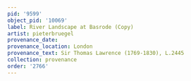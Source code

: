 ```yaml
---
pid: '9599'
object_pid: '10069'
label: River Landscape at Basrode (Copy)
artist: pieterbruegel
provenance_date:
provenance_location: London
provenance_text: Sir Thomas Lawrence (1769-1830), L.2445
collection: provenance
order: '2766'
---
```

